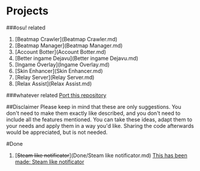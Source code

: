 # Projects
###osu! related
1. [Beatmap Crawler](Beatmap Crawler.md)
1. [Beatmap Manager](Beatmap Manager.md)
1. [Account Botter](Account Botter.md)
1. [Better ingame Dejavu](Better ingame Dejavu.md)
1. [Ingame Overlay](Ingame Overlay.md)
1. [Skin Enhancer](Skin Enhancer.md)
1. [Relay Server](Relay Server.md)
2. [Relax Assist](Relax Assist.md)

###whatever related
[Port this repository](https://guides.github.com/features/pages/)

##Disclaimer
Please keep in mind that these are only suggestions. You don't need to make them exactly like described,
and you don't need to include all the features mentioned.
You can take these ideas, adapt them to your needs and apply them in a way you'd like.
Sharing the code afterwards would be appreciated, but is not needed.

#Done
1. [~~Steam like notificator~~](Done/Steam like notificator.md) [This has been made: Steam like notificator](https://github.com/The-Aquila-Network-Community/Steam-like-notificator)
